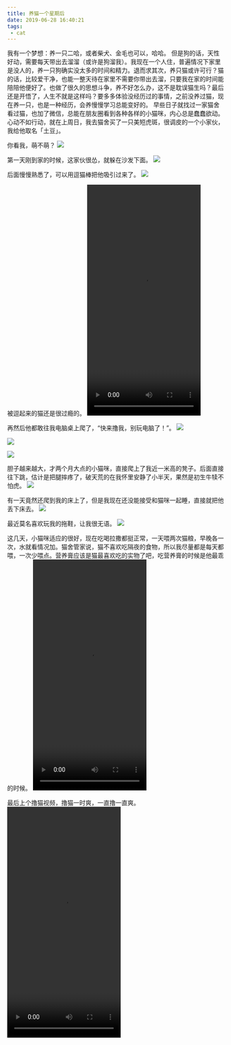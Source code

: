 ```yaml
---
title: 养猫一个星期后
date: 2019-06-28 16:40:21
tags:
 - cat
---
```

我有一个梦想：养一只二哈，或者柴犬、金毛也可以，哈哈。
但是狗的话，天性好动，需要每天带出去溜溜（或许是狗溜我）。我现在一个人住，普遍情况下家里是没人的，养一只狗确实没太多的时间和精力。退而求其次，养只猫或许可行？猫的话，比较爱干净，也能一整天待在家里不需要你带出去溜，只要我在家的时间能陪陪他便好了。也做了很久的思想斗争，养不好怎么办，这不是耽误猫生吗？最后还是开悟了，人生不就是这样吗？要多多体验没经历过的事情，之前没养过猫，现在养一只，也是一种经历，会养慢慢学习总能变好的。
早些日子就找过一家猫舍看过猫，也加了微信，总能在朋友圈看到各种各样的小猫咪，内心总是蠢蠢欲动。心动不如行动，就在上周日，我去猫舍买了一只美短虎斑，很调皮的一个小家伙，我给他取名「土豆」。

<!-- more -->

你看我，萌不萌？
![](https://images-1258496336.cos.ap-chengdu.myqcloud.com/cat7.jpg)

第一天刚到家的时候，这家伙很怂，就躲在沙发下面。
![](https://images-1258496336.cos.ap-chengdu.myqcloud.com/cat.jpg)

后面慢慢熟悉了，可以用逗猫棒把他吸引过来了。
![](https://images-1258496336.cos.ap-chengdu.myqcloud.com/cat2.jpg)

被逗起来的猫还是很过瘾的。
<video src="https://images-1258496336.cos.ap-chengdu.myqcloud.com/cat3.mp4" width="264" height="536" controls="controls">
Your browser does not support the video tag.
</video>

再然后他都敢往我电脑桌上爬了，“快来撸我，别玩电脑了！”。
![](https://images-1258496336.cos.ap-chengdu.myqcloud.com/cat3.jpg)

![](https://images-1258496336.cos.ap-chengdu.myqcloud.com/cat5.jpg)

![](https://images-1258496336.cos.ap-chengdu.myqcloud.com/cat6.jpg)

胆子越来越大，才两个月大点的小猫咪，直接爬上了我近一米高的凳子。后面直接往下跳，估计是把腿摔疼了，破天荒的在我怀里安静了小半天，果然是初生牛犊不怕虎。
![](https://images-1258496336.cos.ap-chengdu.myqcloud.com/cat8.jpg)

有一天竟然还爬到我的床上了，但是我现在还没能接受和猫咪一起睡，直接就把他丢下床去。
![](https://images-1258496336.cos.ap-chengdu.myqcloud.com/cat9.jpg)

最近莫名喜欢玩我的拖鞋，让我很无语。
![](https://images-1258496336.cos.ap-chengdu.myqcloud.com/cat4.jpg)

这几天，小猫咪适应的很好，现在吃喝拉撒都挺正常，一天喂两次猫粮，早晚各一次，水就看情况加。猫舍管家说，猫不喜欢吃隔夜的食物，所以我尽量都是每天都喂，一次少喂点。营养膏应该是猫最喜欢吃的实物了吧，吃营养膏的时候是他最乖的时候。
<video src="https://images-1258496336.cos.ap-chengdu.myqcloud.com/cat2.mp4" width="264" height="536" controls="controls">
Your browser does not support the video tag.
</video>

最后上个撸猫视频，撸猫一时爽，一直撸一直爽。
<video src="https://images-1258496336.cos.ap-chengdu.myqcloud.com/cat1.mp4" width="264" height="536" controls="controls">
Your browser does not support the video tag.
</video>

